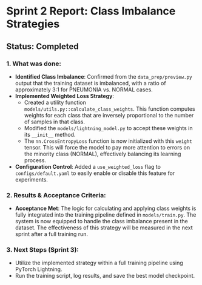 # Sprint 2 Report: Class Imbalance Strategies

## Status: Completed

### 1. What was done:
-   **Identified Class Imbalance**: Confirmed from the `data_prep/preview.py` output that the training dataset is imbalanced, with a ratio of approximately 3:1 for PNEUMONIA vs. NORMAL cases.
-   **Implemented Weighted Loss Strategy**:
    -   Created a utility function `models/utils.py::calculate_class_weights`. This function computes weights for each class that are inversely proportional to the number of samples in that class.
    -   Modified the `models/lightning_model.py` to accept these weights in its `__init__` method.
    -   The `nn.CrossEntropyLoss` function is now initialized with this `weight` tensor. This will force the model to pay more attention to errors on the minority class (NORMAL), effectively balancing its learning process.
-   **Configuration Control**: Added a `use_weighted_loss` flag to `configs/default.yaml` to easily enable or disable this feature for experiments.

### 2. Results & Acceptance Criteria:
-   **Acceptance Met**: The logic for calculating and applying class weights is fully integrated into the training pipeline defined in `models/train.py`. The system is now equipped to handle the class imbalance present in the dataset. The effectiveness of this strategy will be measured in the next sprint after a full training run.

### 3. Next Steps (Sprint 3):
-   Utilize the implemented strategy within a full training pipeline using PyTorch Lightning.
-   Run the training script, log results, and save the best model checkpoint.
